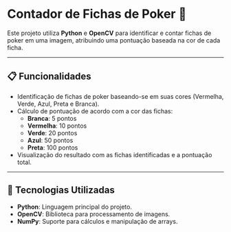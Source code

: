 # Contador de Fichas de Poker 🎲

Este projeto utiliza **Python** e **OpenCV** para identificar e contar fichas de poker em uma imagem, atribuindo uma pontuação baseada na cor de cada ficha.

---

## 📋 Funcionalidades

- Identificação de fichas de poker baseando-se em suas cores (Vermelha, Verde, Azul, Preta e Branca).
- Cálculo de pontuação de acordo com a cor das fichas:
  - **Branca**: 5 pontos
  - **Vermelha**: 10 pontos
  - **Verde**: 20 pontos
  - **Azul**: 50 pontos
  - **Preta**: 100 pontos
- Visualização do resultado com as fichas identificadas e a pontuação total.

---

## 🚀 Tecnologias Utilizadas

- **Python**: Linguagem principal do projeto.
- **OpenCV**: Biblioteca para processamento de imagens.
- **NumPy**: Suporte para cálculos e manipulação de arrays.
